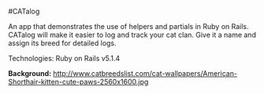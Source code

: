 #CATalog

An app that demonstrates the use of helpers and partials in Ruby on Rails. CATalog will make it easier to log and track your cat clan. Give it a name and assign its breed for detailed logs.

Technologies:
Ruby on Rails v5.1.4

**Background:**
http://www.catbreedslist.com/cat-wallpapers/American-Shorthair-kitten-cute-paws-2560x1600.jpg
